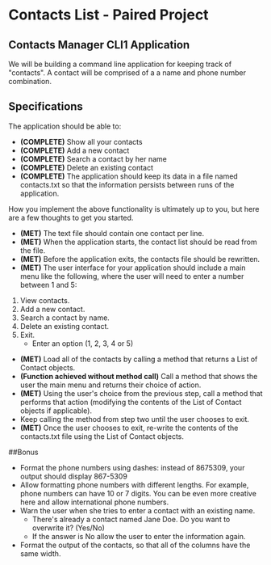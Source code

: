 # Contacts List  - Paired Project
## Contacts Manager CLI1 Application

  We will be building a command line application for keeping track of "contacts". A contact will be comprised of a a name and phone number combination.
## Specifications
The application should be able to:

- **(COMPLETE)** Show all your contacts
- **(COMPLETE)** Add a new contact
- **(COMPLETE)** Search a contact by her name
- **(COMPLETE)** Delete an existing contact
- **(COMPLETE)** The application should keep its data in a file named contacts.txt so that the information persists between runs of the application.

How you implement the above functionality is ultimately up to you, but here are a few thoughts to get you started.

- **(MET)** The text file should contain one contact per line.
- **(MET)** When the application starts, the contact list should be read from the file.
- **(MET)** Before the application exits, the contacts file should be rewritten.
- **(MET)** The user interface for your application should include a main menu like the following, where the user will need to enter a number between 1 and 5:

1. View contacts.
2. Add a new contact.
3. Search a contact by name.
4. Delete an existing contact.
5. Exit.
   - Enter an option (1, 2, 3, 4 or 5)

- **(MET)** Load all of the contacts by calling a method that returns a List of Contact objects.
- **(Function achieved without method call)** Call a method that shows the user the main menu and returns their choice of action.
- **(MET)** Using the user's choice from the previous step, call a method that performs that action (modifying the contents of the List of Contact objects if applicable).
- Keep calling the method from step two until the user chooses to exit.
- **(MET)** Once the user chooses to exit, re-write the contents of the contacts.txt file using the List of Contact objects.

##Bonus

- Format the phone numbers using dashes:
instead of 8675309, your output should display 867-5309
- Allow formatting phone numbers with different lengths. For example, phone numbers can have 10 or 7 digits. You can be even more creative here and allow international phone numbers.
- Warn the user when she tries to enter a contact with an existing name.
  - There's already a contact named Jane Doe. Do you want to overwrite it? (Yes/No)
  - If the answer is No allow the user to enter the information again.
- Format the output of the contacts, so that all of the columns have the same width.

